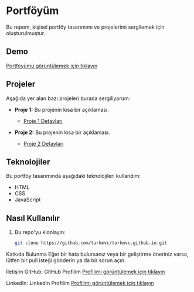 # Portföyüm

Bu repom, kişisel portföy tasarımımı ve projelerimi sergilemek için oluşturulmuştur. 

## Demo

[Portföyümü görüntülemek için tıklayın](https://turkmvc.github.io/)

## Projeler

Aşağıda yer alan bazı projeleri burada sergiliyorum:

- **Proje 1:** Bu projenin kısa bir açıklaması.
  - [Proje 1 Detayları](proje1/)

- **Proje 2:** Bu projenin kısa bir açıklaması.
  - [Proje 2 Detayları](proje2/)

## Teknolojiler

Bu portföy tasarımında aşağıdaki teknolojileri kullandım:
- HTML
- CSS
- JavaScript

## Nasıl Kullanılır

1. Bu repo'yu klonlayın:
   ```bash
   git clone https://github.com/turkmvc/turkmvc.github.io.git

Katkıda Bulunma
Eğer bir hata bulursanız veya bir geliştirme öneriniz varsa, lütfen bir pull isteği gönderin ya da bir sorun açın.

İletişim
GitHub: GitHub Profilim
[Profilimi görüntülemek için tıklayın]([https://github.com/turkmvc])

LinkedIn: LinkedIn Profilim
[Profilimi görüntülemek için tıklayın]([https://www.linkedin.com/in/turkmvc/])
